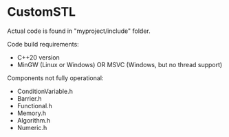 # CustomSTL

Actual code is found in "myproject/include" folder.

Code build requirements:

- C++20 version
- MinGW (Linux or Windows) OR MSVC (Windows, but no thread support)

Components not fully operational:

- ConditionVariable.h
- Barrier.h
- Functional.h
- Memory.h
- Algorithm.h
- Numeric.h